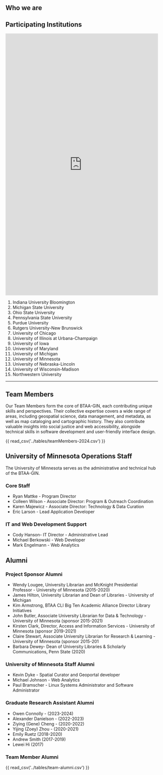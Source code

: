## Who we are

## Participating Institutions

<iframe width="100%" height="864" frameborder="0" src="https://ui-libraries.github.io/btaa-gin-members"></iframe>

1. Indiana University Bloomington
1. Michigan State University
1. Ohio State University
1. Pennsylvania State University
1. Purdue University
1. Rutgers University-New Brunswick
1. University of Chicago
1. University of Illinois at Urbana­-Champaign
1. University of Iowa
1. University of Maryland
1. University of Michigan
1. University of Minnesota
1. University of Nebraska-Lincoln
1. University of Wisconsin-­Madison
1. Northwestern University

---

##  Team Members

Our Team Members form the core of BTAA-GIN, each contributing unique skills and perspectives. Their collective expertise covers a wide range of areas, including geospatial science, data management, and metadata, as well as map cataloging and cartographic history. They also contribute valuable insights into social justice and web accessibility, alongside technical skills in software development and user-friendly interface design.

{{ read_csv('../tables/teamMembers-2024.csv') }}

## University of Minnesota Operations Staff

The University of Minnesota serves as the administrative and technical hub of the BTAA-GIN.

### Core Staff
* Ryan Mattke - Program Director
* Colleen Wilson - Associate Director: Program & Outreach Coordination
* Karen Majewicz - Associate Director: Technology & Data Curation
* Eric Larson - Lead Application Developer

### IT and Web Development Support
* Cody Hanson- IT Director - Administrative Lead
* Michael Berkowski - Web Developer
* Mark Engelmann - Web Analytics


## Alumni

### Project Sponsor Alumni


* Wendy Lougee, University Librarian and McKnight Presidential Professor - University of Minnesota  (2015-2020)
* James Hilton, University Librarian and Dean of Libraries - University of Michigan
* Kim Armstrong, BTAA CLI Big Ten Academic Alliance Director Library Initiatives
* John Butler, Associate University Librarian for Data & Technology - University of Minnesota (sponsor 2015-2021)
* Kirsten Clark, Director, Access and Information Services - University of Minnesota (sponsor 2019-2021)
* Claire Stewart, Associate University Librarian for Research & Learning - University of Minnesota (sponsor 2015-201
 * Barbara Dewey- Dean of University Libraries & Scholarly Communications, Penn State (2020)


### University of Minnesota Staff Alumni

* Kevin Dyke - Spatial Curator and Geoportal developer
* Michael Johnson - Web Analytics
* Paul Bramscher - Linux Systems Administrator and Software Administrator 


### Graduate Research Assistant Alumni

* Owen Connolly - (2023-2024)
* Alexander Danielson - (2022-2023)
* Ziying (Gene) Cheng - (2020-2022)
* Yijing (Zoey) Zhou - (2020-2021)
* Emily Ruetz (2018-2020)
* Andrew Smith (2017-2019)
* Lewei Hi (2017)

### Team Member Alumni

{{ read_csv('../tables/team-alumni.csv') }}
